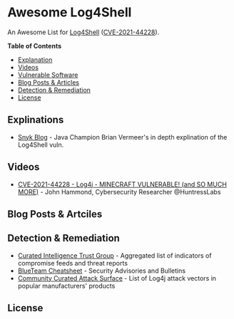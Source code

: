 # Awesome Log4Shell
An Awesome List for [Log4Shell](https://security.snyk.io/vuln/SNYK-JAVA-ORGAPACHELOGGINGLOG4J-2314720) ([CVE-2021-44228](https://cve.mitre.org/cgi-bin/cvename.cgi?name=CVE-2021-44228)).


**Table of Contents**
- [Explanation](https://github.com/snyk-labs/awesome-log4shell#explanations)
- [Videos](https://github.com/snyk-labs/awesome-log4shell#videos)
- [Vulnerable Software](https://github.com/snyk-labs/awesome-log4shell#vulnerable-software)
- [Blog Posts & Articles](https://github.com/snyk-labs/awesome-log4shell#blog-posts--articles)
- [Detection & Remediation](https://github.com/snyk-labs/awesome-log4shell#detection--remediation)
- [License](https://github.com/snyk-labs/awesome-log4shell#license)

## Explinations
- [Snyk Blog](https://snyk.io/blog/log4j-rce-log4shell-vulnerability-cve-2021-4428/) - Java Champion Brian Vermeer's in depth explination of the Log4Shell vuln.

## Videos
- [CVE-2021-44228 - Log4j - MINECRAFT VULNERABLE! (and SO MUCH MORE)](https://www.youtube.com/watch?v=7qoPDq41xhQ) - John Hammond, Cybersecurity Researcher @HuntressLabs

## Blog Posts & Artciles

## Detection & Remediation 
- [Curated Intelligence Trust Group](https://github.com/curated-intel/Log4Shell-IOCs) - Aggregated list of indicators of compromise feeds and threat reports
- [BlueTeam Cheatsheet](https://gist.github.com/SwitHak/b66db3a06c2955a9cb71a8718970c592) - Security Advisories and Bulletins
- [Community Curated Attack Surface](https://github.com/YfryTchsGD/Log4jAttackSurface) - List of Log4j attack vectors in popular manufacturers' products

## License

